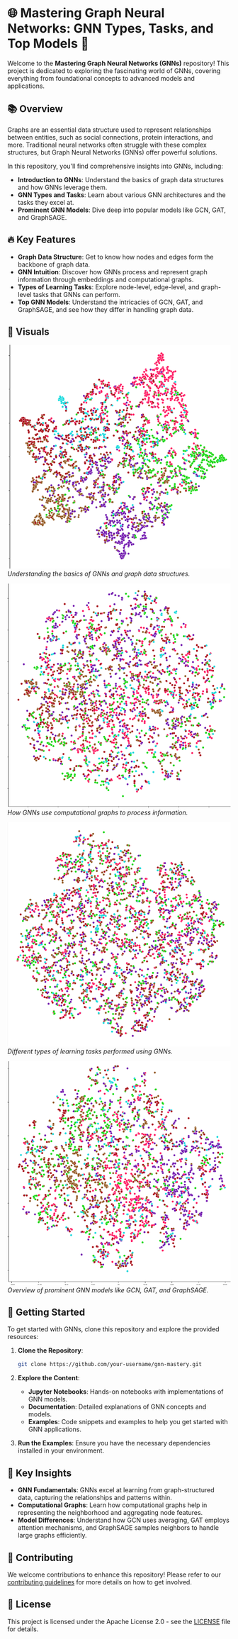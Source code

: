 # 🌐 Mastering Graph Neural Networks: GNN Types, Tasks, and Top Models 🚀

Welcome to the **Mastering Graph Neural Networks (GNNs)** repository! This project is dedicated to exploring the fascinating world of GNNs, covering everything from foundational concepts to advanced models and applications.

## 📚 Overview

Graphs are an essential data structure used to represent relationships between entities, such as social connections, protein interactions, and more. Traditional neural networks often struggle with these complex structures, but Graph Neural Networks (GNNs) offer powerful solutions.

In this repository, you'll find comprehensive insights into GNNs, including:

- **Introduction to GNNs**: Understand the basics of graph data structures and how GNNs leverage them.
- **GNN Types and Tasks**: Learn about various GNN architectures and the tasks they excel at.
- **Prominent GNN Models**: Dive deep into popular models like GCN, GAT, and GraphSAGE.

## 🔥 Key Features

- **Graph Data Structure**: Get to know how nodes and edges form the backbone of graph data.
- **GNN Intuition**: Discover how GNNs process and represent graph information through embeddings and computational graphs.
- **Types of Learning Tasks**: Explore node-level, edge-level, and graph-level tasks that GNNs can perform.
- **Top GNN Models**: Understand the intricacies of GCN, GAT, and GraphSAGE, and see how they differ in handling graph data.

## 📸 Visuals

![Introduction to GNNs](1.png)  <!-- Replace with your own image path -->
*Understanding the basics of GNNs and graph data structures.*

![GNN Computational Graph](2.png)  <!-- Replace with your own image path -->
*How GNNs use computational graphs to process information.*

![GNN Types and Tasks](3.png)  <!-- Replace with your own image path -->
*Different types of learning tasks performed using GNNs.*

![Top GNN Models](4.png)  <!-- Replace with your own image path -->
*Overview of prominent GNN models like GCN, GAT, and GraphSAGE.*

## 🚀 Getting Started

To get started with GNNs, clone this repository and explore the provided resources:

1. **Clone the Repository**:
   ```bash
   git clone https://github.com/your-username/gnn-mastery.git
   ```

2. **Explore the Content**:
   - **Jupyter Notebooks**: Hands-on notebooks with implementations of GNN models.
   - **Documentation**: Detailed explanations of GNN concepts and models.
   - **Examples**: Code snippets and examples to help you get started with GNN applications.

3. **Run the Examples**:
   Ensure you have the necessary dependencies installed in your environment.

## 📝 Key Insights

- **GNN Fundamentals**: GNNs excel at learning from graph-structured data, capturing the relationships and patterns within.
- **Computational Graphs**: Learn how computational graphs help in representing the neighborhood and aggregating node features.
- **Model Differences**: Understand how GCN uses averaging, GAT employs attention mechanisms, and GraphSAGE samples neighbors to handle large graphs efficiently.

## 🤝 Contributing

We welcome contributions to enhance this repository! Please refer to our [contributing guidelines](CONTRIBUTING.md) for more details on how to get involved.

## 📝 License

This project is licensed under the Apache License 2.0 - see the [LICENSE](LICENSE) file for details.
